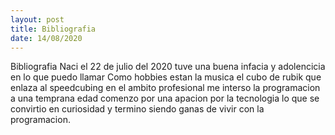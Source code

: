 ```yaml
---
layout: post
title: Bibliografia
date: 14/08/2020
---
```

Bibliografia
Naci el 22 de julio del 2020 tuve una buena infacia y adolencicia en lo que puedo llamar
Como hobbies estan la musica el cubo de rubik que enlaza al speedcubing
en el ambito profesional me interso la programacion a una temprana edad comenzo por una
apacion por la tecnologia lo que se convirtio en curiosidad y termino siendo ganas de vivir
con la programacion.

